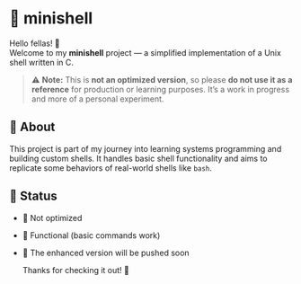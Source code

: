 # 🐚 minishell

Hello fellas! 👋  
Welcome to my **minishell** project — a simplified implementation of a Unix shell written in C.

> ⚠️ **Note:** This is **not an optimized version**, so please **do not use it as a reference** for production or learning purposes. It’s a work in progress and more of a personal experiment.

## 📌 About
This project is part of my journey into learning systems programming and building custom shells. It handles basic shell functionality and aims to replicate some behaviors of real-world shells like `bash`.

## 🚧 Status
- 🚫 Not optimized
- 🚀 Functional (basic commands work)
- 🔧 The enhanced version will be pushed soon

  Thanks for checking it out! 🙂
